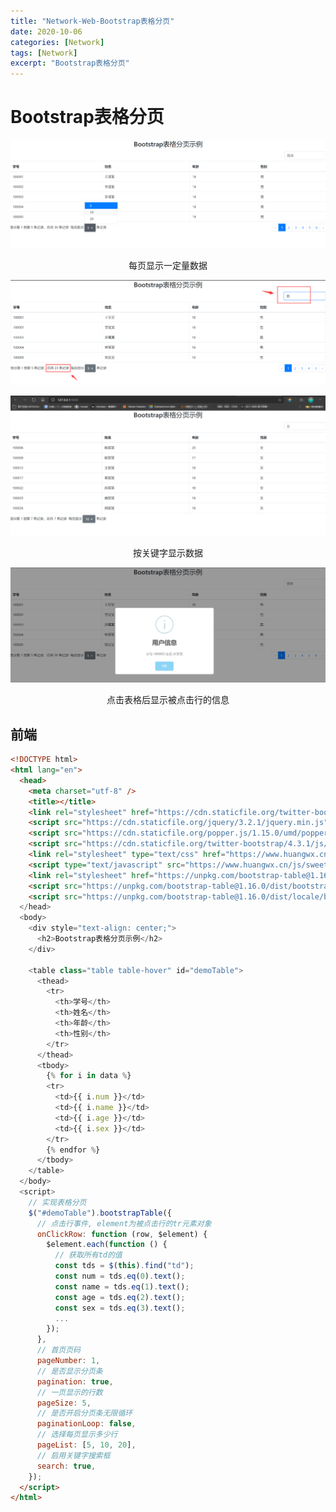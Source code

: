 ```yaml
---
title: "Network-Web-Bootstrap表格分页"
date: 2020-10-06
categories: [Network]
tags: [Network]
excerpt: "Bootstrap表格分页"
---
```


# Bootstrap表格分页

![](https://raw.githubusercontent.com/dmjcb/SelfImgur/main/20200708224302.png)

<center>每页显示一定量数据</center>

![](https://raw.githubusercontent.com/dmjcb/SelfImgur/main/20200708224344.png)

![](https://raw.githubusercontent.com/dmjcb/SelfImgur/main/20200708224537.png)

<center>按关键字显示数据</center>

![](https://raw.githubusercontent.com/dmjcb/SelfImgur/main/20200708234616.png)

<center>点击表格后显示被点击行的信息</center>

## 前端

```html
<!DOCTYPE html>
<html lang="en">
  <head>
    <meta charset="utf-8" />
    <title></title>
    <link rel="stylesheet" href="https://cdn.staticfile.org/twitter-bootstrap/4.3.1/css/bootstrap.min.css"/>
    <script src="https://cdn.staticfile.org/jquery/3.2.1/jquery.min.js"></script>
    <script src="https://cdn.staticfile.org/popper.js/1.15.0/umd/popper.min.js"></script>
    <script src="https://cdn.staticfile.org/twitter-bootstrap/4.3.1/js/bootstrap.min.js"></script>
    <link rel="stylesheet" type="text/css" href="https://www.huangwx.cn/css/sweetalert.css"/>
    <script type="text/javascript" src="https://www.huangwx.cn/js/sweetalert-dev.js"></script>
    <link rel="stylesheet" href="https://unpkg.com/bootstrap-table@1.16.0/dist/bootstrap-table.min.css"/>
    <script src="https://unpkg.com/bootstrap-table@1.16.0/dist/bootstrap-table.min.js"></script>
    <script src="https://unpkg.com/bootstrap-table@1.16.0/dist/locale/bootstrap-table-zh-CN.min.js"><script>
  </head>
  <body>
    <div style="text-align: center;">
      <h2>Bootstrap表格分页示例</h2>
    </div>

    <table class="table table-hover" id="demoTable">
      <thead>
        <tr>
          <th>学号</th>
          <th>姓名</th>
          <th>年龄</th>
          <th>性别</th>
        </tr>
      </thead>
      <tbody>
        {% for i in data %}
        <tr>
          <td>{{ i.num }}</td>
          <td>{{ i.name }}</td>
          <td>{{ i.age }}</td>
          <td>{{ i.sex }}</td>
        </tr>
        {% endfor %}
      </tbody>
    </table>
  </body>
  <script>
    // 实现表格分页
    $("#demoTable").bootstrapTable({
      // 点击行事件, element为被点击行的tr元素对象
      onClickRow: function (row, $element) {
        $element.each(function () {
          // 获取所有td的值
          const tds = $(this).find("td");
          const num = tds.eq(0).text();
          const name = tds.eq(1).text();
          const age = tds.eq(2).text();
          const sex = tds.eq(3).text();
          ...
        });
      }, 
      // 首页页码
      pageNumber: 1, 
      // 是否显示分页条
      pagination: true, 
      // 一页显示的行数
      pageSize: 5, 
      // 是否开启分页条无限循环
      paginationLoop: false, 
      // 选择每页显示多少行
      pageList: [5, 10, 20], 
      // 启用关键字搜索框
      search: true, 
    });
  </script>
</html>
```
